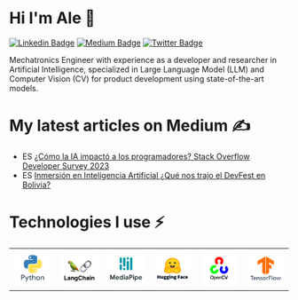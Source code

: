 # Hi I'm Ale 👋

[![Linkedin Badge](https://img.shields.io/badge/-LinkedIn-blue?style=flat&logo=Linkedin&logoColor=white&link=https://www.linkedin.com/in/alejandronunezarroyo/)](https://www.linkedin.com/in/alejandronunezarroyo/)
[![Medium Badge](https://img.shields.io/badge/-Medium-000000?style=flat&labelColor=000000&logo=Medium&link=https://medium.com/@AleNunezArroyo)](https://medium.com/@AleNunezArroyo)
[![Twitter Badge](https://img.shields.io/badge/-Twitter-1ca0f1?style=flat&labelColor=1ca0f1&logo=twitter&logoColor=white&link=https://twitter.com/alenunezarroyo)](https://twitter.com/alenunezarroyo)

Mechatronics Engineer with experience as a developer and researcher in Artificial Intelligence, specialized in Large Language Model (LLM) and Computer Vision (CV) for product development using state-of-the-art models.

# My latest articles on Medium ✍

* ES [¿Cómo la IA impactó a los programadores? Stack Overflow Developer Survey 2023](https://medium.com/@AleNunezArroyo/c%C3%B3mo-la-ia-impact%C3%B3-a-los-programadores-stack-overflow-developer-survey-2023-0d495c2cc41c)
* ES [Inmersión en Inteligencia Artificial ¿Qué nos trajo el DevFest en Bolivia?](https://medium.com/@AleNunezArroyo/inmersi%C3%B3n-en-inteligencia-artificial-qu%C3%A9-nos-trajo-el-devfest-en-bolivia-b83dff93dfb6)

# Technologies I use ⚡

<div align="center">
    <table align="center">
        <tr>
            <td align="center" width="70" height="70">
                <img src="./assets/icons/Python.png" width="65px"/>
                <br /> 
            </td>
            <td align="center" width="70" height="70">
                <img src="./assets/icons/LangChain.png" width="65px"/>
                <br /> 
            </td>
            <td align="center" width="70" height="70">
                <img src="./assets/icons/MediaPipe.png" width="65px"/>
                <br /> 
            </td>
            <td align="center" width="70" height="70">
                <img src="./assets/icons/HuggingFace.png" width="65px"/>
                <br /> 
            </td>
            <td align="center" width="70" height="70">
                <img src="./assets/icons/OpenCV.png" width="65px"/>
                <br /> 
            </td>
            <td align="center" width="70" height="70">
                <img src="./assets/icons/TensorFlow.png" width="65px"/>
                <br /> 
            </td>
        </tr>
    </table>
</div>